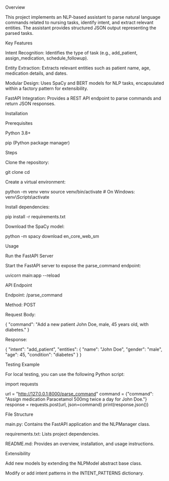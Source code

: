 Overview

This project implements an NLP-based assistant to parse natural language commands related to nursing tasks, identify intent, and extract relevant entities. The assistant provides structured JSON output representing the parsed tasks.

Key Features

Intent Recognition: Identifies the type of task (e.g., add_patient, assign_medication, schedule_followup).

Entity Extraction: Extracts relevant entities such as patient name, age, medication details, and dates.

Modular Design: Uses SpaCy and BERT models for NLP tasks, encapsulated within a factory pattern for extensibility.

FastAPI Integration: Provides a REST API endpoint to parse commands and return JSON responses.

Installation

Prerequisites

Python 3.8+

pip (Python package manager)

Steps

Clone the repository:

git clone <repository-url>
cd <repository-folder>

Create a virtual environment:

python -m venv venv
source venv/bin/activate   # On Windows: venv\Scripts\activate

Install dependencies:

pip install -r requirements.txt

Download the SpaCy model:

python -m spacy download en_core_web_sm

Usage

Run the FastAPI Server

Start the FastAPI server to expose the parse_command endpoint:

uvicorn main:app --reload

API Endpoint

Endpoint: /parse_command

Method: POST

Request Body:

{
  "command": "Add a new patient John Doe, male, 45 years old, with diabetes."
}

Response:

{
  "intent": "add_patient",
  "entities": {
    "name": "John Doe",
    "gender": "male",
    "age": 45,
    "condition": "diabetes"
  }
}

Testing Example

For local testing, you can use the following Python script:

import requests

url = "http://127.0.0.1:8000/parse_command"
command = {"command": "Assign medication Paracetamol 500mg twice a day for John Doe."}
response = requests.post(url, json=command)
print(response.json())

File Structure

main.py: Contains the FastAPI application and the NLPManager class.

requirements.txt: Lists project dependencies.

README.md: Provides an overview, installation, and usage instructions.

Extensibility

Add new models by extending the NLPModel abstract base class.

Modify or add intent patterns in the INTENT_PATTERNS dictionary.
